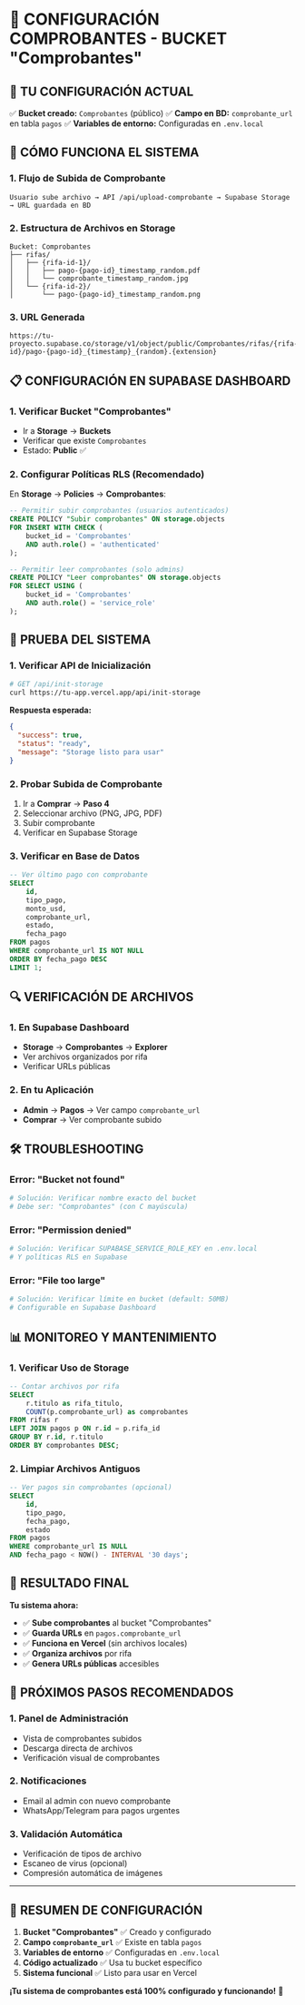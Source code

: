 # 📎 CONFIGURACIÓN COMPROBANTES - BUCKET "Comprobantes"

## 🎯 **TU CONFIGURACIÓN ACTUAL**

✅ **Bucket creado:** `Comprobantes` (público)
✅ **Campo en BD:** `comprobante_url` en tabla `pagos`
✅ **Variables de entorno:** Configuradas en `.env.local`

## 🔧 **CÓMO FUNCIONA EL SISTEMA**

### **1. Flujo de Subida de Comprobante**
```
Usuario sube archivo → API /api/upload-comprobante → Supabase Storage → URL guardada en BD
```

### **2. Estructura de Archivos en Storage**
```
Bucket: Comprobantes
├── rifas/
│   ├── {rifa-id-1}/
│   │   ├── pago-{pago-id}_timestamp_random.pdf
│   │   └── comprobante_timestamp_random.jpg
│   └── {rifa-id-2}/
│       └── pago-{pago-id}_timestamp_random.png
```

### **3. URL Generada**
```
https://tu-proyecto.supabase.co/storage/v1/object/public/Comprobantes/rifas/{rifa-id}/pago-{pago-id}_{timestamp}_{random}.{extension}
```

## 📋 **CONFIGURACIÓN EN SUPABASE DASHBOARD**

### **1. Verificar Bucket "Comprobantes"**
- Ir a **Storage** → **Buckets**
- Verificar que existe `Comprobantes`
- Estado: **Public** ✅

### **2. Configurar Políticas RLS (Recomendado)**
En **Storage** → **Policies** → **Comprobantes**:

```sql
-- Permitir subir comprobantes (usuarios autenticados)
CREATE POLICY "Subir comprobantes" ON storage.objects
FOR INSERT WITH CHECK (
    bucket_id = 'Comprobantes' 
    AND auth.role() = 'authenticated'
);

-- Permitir leer comprobantes (solo admins)
CREATE POLICY "Leer comprobantes" ON storage.objects
FOR SELECT USING (
    bucket_id = 'Comprobantes' 
    AND auth.role() = 'service_role'
);
```

## 🚀 **PRUEBA DEL SISTEMA**

### **1. Verificar API de Inicialización**
```bash
# GET /api/init-storage
curl https://tu-app.vercel.app/api/init-storage
```

**Respuesta esperada:**
```json
{
  "success": true,
  "status": "ready",
  "message": "Storage listo para usar"
}
```

### **2. Probar Subida de Comprobante**
1. Ir a **Comprar** → **Paso 4**
2. Seleccionar archivo (PNG, JPG, PDF)
3. Subir comprobante
4. Verificar en Supabase Storage

### **3. Verificar en Base de Datos**
```sql
-- Ver último pago con comprobante
SELECT 
    id,
    tipo_pago,
    monto_usd,
    comprobante_url,
    estado,
    fecha_pago
FROM pagos 
WHERE comprobante_url IS NOT NULL 
ORDER BY fecha_pago DESC 
LIMIT 1;
```

## 🔍 **VERIFICACIÓN DE ARCHIVOS**

### **1. En Supabase Dashboard**
- **Storage** → **Comprobantes** → **Explorer**
- Ver archivos organizados por rifa
- Verificar URLs públicas

### **2. En tu Aplicación**
- **Admin** → **Pagos** → Ver campo `comprobante_url`
- **Comprar** → Ver comprobante subido

## 🛠️ **TROUBLESHOOTING**

### **Error: "Bucket not found"**
```bash
# Solución: Verificar nombre exacto del bucket
# Debe ser: "Comprobantes" (con C mayúscula)
```

### **Error: "Permission denied"**
```bash
# Solución: Verificar SUPABASE_SERVICE_ROLE_KEY en .env.local
# Y políticas RLS en Supabase
```

### **Error: "File too large"**
```bash
# Solución: Verificar límite en bucket (default: 50MB)
# Configurable en Supabase Dashboard
```

## 📊 **MONITOREO Y MANTENIMIENTO**

### **1. Verificar Uso de Storage**
```sql
-- Contar archivos por rifa
SELECT 
    r.titulo as rifa_titulo,
    COUNT(p.comprobante_url) as comprobantes
FROM rifas r
LEFT JOIN pagos p ON r.id = p.rifa_id
GROUP BY r.id, r.titulo
ORDER BY comprobantes DESC;
```

### **2. Limpiar Archivos Antiguos**
```sql
-- Ver pagos sin comprobantes (opcional)
SELECT 
    id,
    tipo_pago,
    fecha_pago,
    estado
FROM pagos 
WHERE comprobante_url IS NULL 
AND fecha_pago < NOW() - INTERVAL '30 days';
```

## 🎉 **RESULTADO FINAL**

**Tu sistema ahora:**
- ✅ **Sube comprobantes** al bucket "Comprobantes"
- ✅ **Guarda URLs** en `pagos.comprobante_url`
- ✅ **Funciona en Vercel** (sin archivos locales)
- ✅ **Organiza archivos** por rifa
- ✅ **Genera URLs públicas** accesibles

## 🔮 **PRÓXIMOS PASOS RECOMENDADOS**

### **1. Panel de Administración**
- Vista de comprobantes subidos
- Descarga directa de archivos
- Verificación visual de comprobantes

### **2. Notificaciones**
- Email al admin con nuevo comprobante
- WhatsApp/Telegram para pagos urgentes

### **3. Validación Automática**
- Verificación de tipos de archivo
- Escaneo de virus (opcional)
- Compresión automática de imágenes

---

## 📝 **RESUMEN DE CONFIGURACIÓN**

1. **Bucket "Comprobantes"** ✅ Creado y configurado
2. **Campo `comprobante_url`** ✅ Existe en tabla `pagos`
3. **Variables de entorno** ✅ Configuradas en `.env.local`
4. **Código actualizado** ✅ Usa tu bucket específico
5. **Sistema funcional** ✅ Listo para usar en Vercel

**¡Tu sistema de comprobantes está 100% configurado y funcionando!** 🎉
